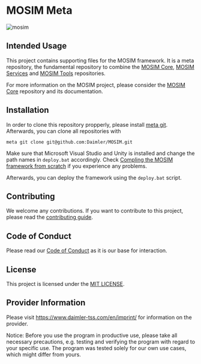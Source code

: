 # MOSIM Meta

![mosim](https://mosim.eu/____impro/1/onewebmedia/MOSIM%20Logo%20white%20background%20150.png?etag=%221b8a-5c57fd19%22&sourceContentType=image%2Fpng&ignoreAspectRatio&resize=150%2B84&extract=0%2B7%2B149%2B59)

## Intended Usage
This project contains supporting files for the MOSIM framework. 
It is a meta repository, the fundamental repository to combine the [MOSIM Core](https://github.com/Daimler/MOSIM_Core), [MOSIM Services](https://github.com/Daimler/MOSIM_Services) and [MOSIM Tools](https://github.com/Daimler/MOSIM_Tools) repositories. 

For more information on the MOSIM project, please consider the [MOSIM Core](https://github.com/Daimler/MOSIM_Core) repository and its documentation. 

## Installation

In order to clone this repository propperly, please install [meta git](https://github.com/mateodelnorte/meta).
Afterwards, you can clone all repositories with
```
meta git clone git@github.com:Daimler/MOSIM.git
```
Make sure that Microsoft Visual Studio and Unity is installed and change the path names in `deploy.bat` accordingly. 
Check [Compling the MOSIM framework from scratch](https://git.hb.dfki.de/mosim/mosim_core/-/wikis/01_Tutorials/CompileFramework) if you experience any problems.

Afterwards, you can deploy the framework using the `deploy.bat` script. 

## Contributing

We welcome any contributions.
If you want to contribute to this project, please read the [contributing guide](CONTRIBUTING.md).

## Code of Conduct

Please read our [Code of Conduct](https://github.com/Daimler/daimler-foss/blob/master/CODE_OF_CONDUCT.md) as it is our base for interaction.

## License

This project is licensed under the [MIT LICENSE](LICENSE).

## Provider Information

Please visit <https://www.daimler-tss.com/en/imprint/> for information on the provider.

Notice: Before you use the program in productive use, please take all necessary precautions,
e.g. testing and verifying the program with regard to your specific use.
The program was tested solely for our own use cases, which might differ from yours.
